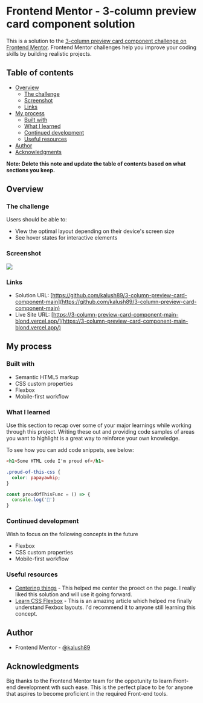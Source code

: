 # Frontend Mentor - 3-column preview card component solution

This is a solution to the [3-column preview card component challenge on Frontend Mentor](https://www.frontendmentor.io/challenges/3column-preview-card-component-pH92eAR2-). Frontend Mentor challenges help you improve your coding skills by building realistic projects. 

## Table of contents

- [Overview](#overview)
  - [The challenge](#the-challenge)
  - [Screenshot](#screenshot)
  - [Links](#links)
- [My process](#my-process)
  - [Built with](#built-with)
  - [What I learned](#what-i-learned)
  - [Continued development](#continued-development)
  - [Useful resources](#useful-resources)
- [Author](#author)
- [Acknowledgments](#acknowledgments)

**Note: Delete this note and update the table of contents based on what sections you keep.**

## Overview

### The challenge

Users should be able to:

- View the optimal layout depending on their device's screen size
- See hover states for interactive elements

### Screenshot

![](./img/Screenshot.png)

### Links

- Solution URL: [https://github.com/kalush89/3-column-preview-card-component-main](https://github.com/kalush89/3-column-preview-card-component-main)
- Live Site URL: [https://3-column-preview-card-component-main-blond.vercel.app/](https://3-column-preview-card-component-main-blond.vercel.app/)

## My process

### Built with

- Semantic HTML5 markup
- CSS custom properties
- Flexbox
- Mobile-first workflow

### What I learned

Use this section to recap over some of your major learnings while working through this project. Writing these out and providing code samples of areas you want to highlight is a great way to reinforce your own knowledge.

To see how you can add code snippets, see below:

```html
<h1>Some HTML code I'm proud of</h1>
```
```css
.proud-of-this-css {
  color: papayawhip;
}
```
```js
const proudOfThisFunc = () => {
  console.log('🎉')
}
```

### Continued development

Wish to focus on the following concepts in the future

- Flexbox
- CSS custom properties
- Mobile-first workflow

### Useful resources

- [Centering things](https://www.better.dev/centering-things-with-css-flexbox) - This helped me center the proect on the page. I really liked this solution and will use it going forward.
- [Learn CSS Flexbox](https://www.freecodecamp.org/news/learn-css-flexbox/) - This is an amazing article which helped me finally understand Fexbox layouts. I'd recommend it to anyone still learning this concept.
## Author

- Frontend Mentor - [@kalush89](https://www.frontendmentor.io/profile/kalush89)

## Acknowledgments

Big thanks to the Frontend Mentor team for the oppotunity to learn Front-end development wth such ease. This is the perfect place to be for anyone that aspires to become proficient in the required Front-end tools.
